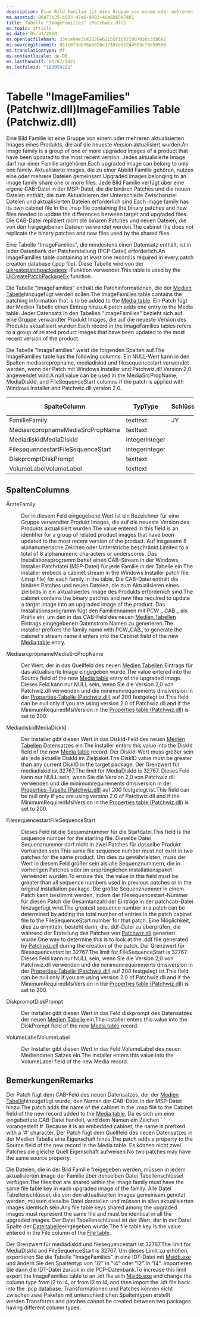 ```yaml
---
description: Eine Bild Familie ist eine Gruppe von einem oder mehreren aktualisierten Images eines Produkts, die auf die neueste Version aktualisiert wurden.
ms.assetid: 06a77b35-b593-47e6-9083-46a6b65b7481
title: Tabelle "ImageFamilies" (Patchwiz.dll)
ms.topic: article
ms.date: 05/31/2018
ms.openlocfilehash: 33ece99e3c42626eb2155f16f2198703dc31b682
ms.sourcegitcommit: 831e8f3db78ab820e1710cede244553c70e50500
ms.translationtype: MT
ms.contentlocale: de-DE
ms.lasthandoff: 01/07/2021
ms.locfileid: "103959221"
---
```

# <a name="imagefamilies-table-patchwizdll"></a><span data-ttu-id="ebd88-103">Tabelle "ImageFamilies" (Patchwiz.dll)</span><span class="sxs-lookup"><span data-stu-id="ebd88-103">ImageFamilies Table (Patchwiz.dll)</span></span>

<span data-ttu-id="ebd88-104">Eine Bild Familie ist eine Gruppe von einem oder mehreren aktualisierten Images eines Produkts, die auf die neueste Version aktualisiert wurden.</span><span class="sxs-lookup"><span data-stu-id="ebd88-104">An image family is a group of one or more upgraded images of a product that have been updated to the most recent version.</span></span> <span data-ttu-id="ebd88-105">Jedes aktualisierte Image darf nur einer Familie angehören.</span><span class="sxs-lookup"><span data-stu-id="ebd88-105">Each upgraded image can belong to only one family.</span></span> <span data-ttu-id="ebd88-106">Aktualisierte Images, die zu einer Abbild Familie gehören, nutzen eine oder mehrere Dateien gemeinsam.</span><span class="sxs-lookup"><span data-stu-id="ebd88-106">Upgraded images belonging to an image family share one or more files.</span></span> <span data-ttu-id="ebd88-107">Jede Bild Familie verfügt über eine eigene CAB-Datei in der MSP-Datei, die die binären Patches und die neuen Dateien enthält, die zum Aktualisieren der Unterschiede Zwischenziel Dateien und aktualisierten Dateien erforderlich sind.</span><span class="sxs-lookup"><span data-stu-id="ebd88-107">Each image family has its own cabinet file in the .msp file containing the binary patches and new files needed to update the differences between target and upgraded files.</span></span> <span data-ttu-id="ebd88-108">Die CAB-Datei repliziert nicht die binären Patches und neuen Dateien, die von den freigegebenen Dateien verwendet werden.</span><span class="sxs-lookup"><span data-stu-id="ebd88-108">The cabinet file does not replicate the binary patches and new files used by the shared files.</span></span>

<span data-ttu-id="ebd88-109">Eine Tabelle "ImageFamilies", die mindestens einen Datensatz enthält, ist in jeder Datenbank der Patcherstellung (PCP-Datei) erforderlich.</span><span class="sxs-lookup"><span data-stu-id="ebd88-109">An ImageFamilies table containing at least one record is required in every patch creation database (.pcp file).</span></span> <span data-ttu-id="ebd88-110">Diese Tabelle wird von der [uikreatepatchpackageex](uicreatepatchpackageex--patchwiz-dll-.md) -Funktion verwendet.</span><span class="sxs-lookup"><span data-stu-id="ebd88-110">This table is used by the [UiCreatePatchPackageEx](uicreatepatchpackageex--patchwiz-dll-.md) function.</span></span>

<span data-ttu-id="ebd88-111">Die Tabelle "ImageFamilies" enthält die Patchinformationen, die der [Medien Tabelle](media-table.md)hinzugefügt werden sollen.</span><span class="sxs-lookup"><span data-stu-id="ebd88-111">The ImageFamilies table contains the patching information that is to be added to the [Media table](media-table.md).</span></span> <span data-ttu-id="ebd88-112">Ein Patch fügt der Medien Tabelle einen Eintrag hinzu.</span><span class="sxs-lookup"><span data-stu-id="ebd88-112">A patch adds one entry to the Media table.</span></span> <span data-ttu-id="ebd88-113">Jeder Datensatz in den Tabellen "ImageFamilies" bezieht sich auf eine Gruppe verwandter Produkt Images, die auf die neueste Version des Produkts aktualisiert wurden.</span><span class="sxs-lookup"><span data-stu-id="ebd88-113">Each record in the ImageFamilies tables refers to a group of related product images that have been updated to the most recent version of the product.</span></span>

<span data-ttu-id="ebd88-114">Die Tabelle "ImageFamilies" weist die folgenden Spalten auf.</span><span class="sxs-lookup"><span data-stu-id="ebd88-114">The ImageFamilies table has the following columns.</span></span> <span data-ttu-id="ebd88-115">Ein NULL-Wert kann in den Spalten mediasrcpropname, mediadiskid und filesequencestart verwendet werden, wenn der Patch mit Windows Installer und Patchwiz.dll Version 2,0 angewendet wird.</span><span class="sxs-lookup"><span data-stu-id="ebd88-115">A null value can be used in the MediaSrcPropName, MediaDiskId, and FileSequenceStart columns if the patch is applied with Windows Installer and Patchwiz.dll version 2.0.</span></span>



| <span data-ttu-id="ebd88-116">Spalte</span><span class="sxs-lookup"><span data-stu-id="ebd88-116">Column</span></span>            | <span data-ttu-id="ebd88-117">Typ</span><span class="sxs-lookup"><span data-stu-id="ebd88-117">Type</span></span>    | <span data-ttu-id="ebd88-118">Schlüssel</span><span class="sxs-lookup"><span data-stu-id="ebd88-118">Key</span></span> | <span data-ttu-id="ebd88-119">Nullwerte zulässig</span><span class="sxs-lookup"><span data-stu-id="ebd88-119">Nullable</span></span> |
|-------------------|---------|-----|----------|
| <span data-ttu-id="ebd88-120">Familie</span><span class="sxs-lookup"><span data-stu-id="ebd88-120">Family</span></span>            | <span data-ttu-id="ebd88-121">text</span><span class="sxs-lookup"><span data-stu-id="ebd88-121">text</span></span>    | <span data-ttu-id="ebd88-122">J</span><span class="sxs-lookup"><span data-stu-id="ebd88-122">Y</span></span>   | <span data-ttu-id="ebd88-123">N</span><span class="sxs-lookup"><span data-stu-id="ebd88-123">N</span></span>        |
| <span data-ttu-id="ebd88-124">Mediasrcpropname</span><span class="sxs-lookup"><span data-stu-id="ebd88-124">MediaSrcPropName</span></span>  | <span data-ttu-id="ebd88-125">text</span><span class="sxs-lookup"><span data-stu-id="ebd88-125">text</span></span>    |     | <span data-ttu-id="ebd88-126">J</span><span class="sxs-lookup"><span data-stu-id="ebd88-126">Y</span></span>        |
| <span data-ttu-id="ebd88-127">Mediadiskid</span><span class="sxs-lookup"><span data-stu-id="ebd88-127">MediaDiskId</span></span>       | <span data-ttu-id="ebd88-128">integer</span><span class="sxs-lookup"><span data-stu-id="ebd88-128">integer</span></span> |     | <span data-ttu-id="ebd88-129">J</span><span class="sxs-lookup"><span data-stu-id="ebd88-129">Y</span></span>        |
| <span data-ttu-id="ebd88-130">Filesequencestart</span><span class="sxs-lookup"><span data-stu-id="ebd88-130">FileSequenceStart</span></span> | <span data-ttu-id="ebd88-131">integer</span><span class="sxs-lookup"><span data-stu-id="ebd88-131">integer</span></span> |     | <span data-ttu-id="ebd88-132">J</span><span class="sxs-lookup"><span data-stu-id="ebd88-132">Y</span></span>        |
| <span data-ttu-id="ebd88-133">Diskprompt</span><span class="sxs-lookup"><span data-stu-id="ebd88-133">DiskPrompt</span></span>        | <span data-ttu-id="ebd88-134">text</span><span class="sxs-lookup"><span data-stu-id="ebd88-134">text</span></span>    |     | <span data-ttu-id="ebd88-135">J</span><span class="sxs-lookup"><span data-stu-id="ebd88-135">Y</span></span>        |
| <span data-ttu-id="ebd88-136">VolumeLabel</span><span class="sxs-lookup"><span data-stu-id="ebd88-136">VolumeLabel</span></span>       | <span data-ttu-id="ebd88-137">text</span><span class="sxs-lookup"><span data-stu-id="ebd88-137">text</span></span>    |     | <span data-ttu-id="ebd88-138">J</span><span class="sxs-lookup"><span data-stu-id="ebd88-138">Y</span></span>        |



 

## <a name="columns"></a><span data-ttu-id="ebd88-139">Spalten</span><span class="sxs-lookup"><span data-stu-id="ebd88-139">Columns</span></span>

<dl> <dt>

<span data-ttu-id="ebd88-140"><span id="Family"></span><span id="family"></span><span id="FAMILY"></span>Ärzte</span><span class="sxs-lookup"><span data-stu-id="ebd88-140"><span id="Family"></span><span id="family"></span><span id="FAMILY"></span>Family</span></span>
</dt> <dd>

<span data-ttu-id="ebd88-141">Der in diesem Feld eingegebene Wert ist ein Bezeichner für eine Gruppe verwandter Produkt Images, die auf die neueste Version des Produkts aktualisiert wurden.</span><span class="sxs-lookup"><span data-stu-id="ebd88-141">The value entered in this field is an identifier for a group of related product images that have been updated to the most recent version of the product.</span></span> <span data-ttu-id="ebd88-142">Auf insgesamt 8 alphanumerische Zeichen oder Unterstriche beschränkt.</span><span class="sxs-lookup"><span data-stu-id="ebd88-142">Limited to a total of 8 alphanumeric characters or underscores.</span></span> <span data-ttu-id="ebd88-143">Das Installationsprogramm bettet einen CAB-Stream in der Windows Installer Patchdatei (MSP-Datei) für jede Familie in der Tabelle ein.</span><span class="sxs-lookup"><span data-stu-id="ebd88-143">The installer embeds a cabinet stream in the Windows Installer patch file (.msp file) for each family in the table.</span></span> <span data-ttu-id="ebd88-144">Die CAB-Datei enthält die binären Patches und neuen Dateien, die zum Aktualisieren eines zielbilds in ein aktualisiertes Image des Produkts erforderlich sind.</span><span class="sxs-lookup"><span data-stu-id="ebd88-144">The cabinet contains the binary patches and new files required to update a target image into an upgraded image of the product.</span></span> <span data-ttu-id="ebd88-145">Das Installationsprogramm fügt den Familiennamen mit PCW \_ CAB \_ als Präfix ein, um den in das CAB-Feld des neuen [Medien Tabellen](media-table.md) Eintrags eingegebenen Datenstrom Namen zu generieren.</span><span class="sxs-lookup"><span data-stu-id="ebd88-145">The installer prefixes the family name with PCW\_CAB\_ to generate the cabinet's stream name it enters into the Cabinet field of the new [Media table](media-table.md) entry.</span></span>

</dd> <dt>

<span data-ttu-id="ebd88-146"><span id="MediaSrcPropName"></span><span id="mediasrcpropname"></span><span id="MEDIASRCPROPNAME"></span>Mediasrcpropname</span><span class="sxs-lookup"><span data-stu-id="ebd88-146"><span id="MediaSrcPropName"></span><span id="mediasrcpropname"></span><span id="MEDIASRCPROPNAME"></span>MediaSrcPropName</span></span>
</dt> <dd>

<span data-ttu-id="ebd88-147">Der Wert, der in das Quellfeld des neuen [Medien Tabellen](media-table.md) Eintrags für das aktualisierte Image eingegeben wurde.</span><span class="sxs-lookup"><span data-stu-id="ebd88-147">The value entered into the Source field of the new [Media table](media-table.md) entry of the upgraded image.</span></span> <span data-ttu-id="ebd88-148">Dieses Feld kann nur NULL sein, wenn Sie die Version 2,0 von Patchwiz.dll verwenden und die minimumrequirements dmsiversion in der [Properties-Tabelle (Patchwiz.dll)](properties-table-patchwiz-dll-.md) auf 200 festgelegt ist.</span><span class="sxs-lookup"><span data-stu-id="ebd88-148">This field can be null only if you are using version 2.0 of Patchwiz.dll and if the MinimumRequiredMsiVersion in the [Properties table (Patchwiz.dll)](properties-table-patchwiz-dll-.md) is set to 200.</span></span>

</dd> <dt>

<span data-ttu-id="ebd88-149"><span id="MediaDiskId"></span><span id="mediadiskid"></span><span id="MEDIADISKID"></span>Mediadiskid</span><span class="sxs-lookup"><span data-stu-id="ebd88-149"><span id="MediaDiskId"></span><span id="mediadiskid"></span><span id="MEDIADISKID"></span>MediaDiskId</span></span>
</dt> <dd>

<span data-ttu-id="ebd88-150">Der Installer gibt diesen Wert in das DiskId-Feld des neuen [Medien Tabellen](media-table.md) Datensatzes ein.</span><span class="sxs-lookup"><span data-stu-id="ebd88-150">The installer enters this value into the DiskId field of the new [Media table](media-table.md) record.</span></span> <span data-ttu-id="ebd88-151">Der DiskId-Wert muss größer sein als jede aktuelle DiskId im Zielpaket.</span><span class="sxs-lookup"><span data-stu-id="ebd88-151">The DiskID value must be greater than any current DiskID in the target package.</span></span> <span data-ttu-id="ebd88-152">Der Grenzwert für mediadiskid ist 32767.</span><span class="sxs-lookup"><span data-stu-id="ebd88-152">The limit for MediaDiskId is 32767.</span></span> <span data-ttu-id="ebd88-153">Dieses Feld kann nur NULL sein, wenn Sie die Version 2,0 von Patchwiz.dll verwenden und die minimumrequirements dmsiversion in der [Properties-Tabelle (Patchwiz.dll)](properties-table-patchwiz-dll-.md) auf 200 festgelegt ist.</span><span class="sxs-lookup"><span data-stu-id="ebd88-153">This field can be null only if you are using version 2.0 of Patchwiz.dll and if the MinimumRequiredMsiVersion in the [Properties table (Patchwiz.dll)](properties-table-patchwiz-dll-.md) is set to 200.</span></span>

</dd> <dt>

<span data-ttu-id="ebd88-154"><span id="FileSequenceStart"></span><span id="filesequencestart"></span><span id="FILESEQUENCESTART"></span>Filesequencestart</span><span class="sxs-lookup"><span data-stu-id="ebd88-154"><span id="FileSequenceStart"></span><span id="filesequencestart"></span><span id="FILESEQUENCESTART"></span>FileSequenceStart</span></span>
</dt> <dd>

<span data-ttu-id="ebd88-155">Dieses Feld ist die Sequenznummer für die Startdatei.</span><span class="sxs-lookup"><span data-stu-id="ebd88-155">This field is the sequence number for the starting file.</span></span> <span data-ttu-id="ebd88-156">Dieselbe Datei Sequenznummer darf nicht in zwei Patches für dasselbe Produkt vorhanden sein.</span><span class="sxs-lookup"><span data-stu-id="ebd88-156">This same file sequence number must not exist in two patches for the same product.</span></span> <span data-ttu-id="ebd88-157">Um dies zu gewährleisten, muss der Wert in diesem Feld größer sein als alle Sequenznummern, die in vorherigen Patches oder im ursprünglichen Installationspaket verwendet wurden.</span><span class="sxs-lookup"><span data-stu-id="ebd88-157">To ensure this, the value in this field must be greater than all sequence numbers used in previous patches or in the original installation package.</span></span> <span data-ttu-id="ebd88-158">Die größte Sequenznummer in einem Patch kann bestimmt werden, indem der filesequencestart-Nummer für diesen Patch die Gesamtanzahl der Einträge in der patchcab-Datei hinzugefügt wird.</span><span class="sxs-lookup"><span data-stu-id="ebd88-158">The greatest sequence number in a patch can be determined by adding the total number of entries in the patch cabinet file to the FileSequenceStart number for that patch.</span></span> <span data-ttu-id="ebd88-159">Eine Möglichkeit, dies zu ermitteln, besteht darin, die. ddf-Datei zu überprüfen, die während der Erstellung des Patches von [Patchwiz.dll](patchwiz-dll.md) generiert wurde.</span><span class="sxs-lookup"><span data-stu-id="ebd88-159">One way to determine this is to look at the .ddf file generated by [Patchwiz.dll](patchwiz-dll.md) during the creation of the patch.</span></span> <span data-ttu-id="ebd88-160">Der Grenzwert für filesequencestart ist 32767.</span><span class="sxs-lookup"><span data-stu-id="ebd88-160">The limit for FileSequenceStart is 32767.</span></span> <span data-ttu-id="ebd88-161">Dieses Feld kann nur NULL sein, wenn Sie die Version 2,0 von Patchwiz.dll verwenden und die minimumrequirements dmsiversion in der [Properties-Tabelle (Patchwiz.dll)](properties-table-patchwiz-dll-.md) auf 200 festgelegt ist.</span><span class="sxs-lookup"><span data-stu-id="ebd88-161">This field can be null only if you are using version 2.0 of Patchwiz.dll and if the MinimumRequiredMsiVersion in the [Properties table (Patchwiz.dll)](properties-table-patchwiz-dll-.md) is set to 200.</span></span>

</dd> <dt>

<span data-ttu-id="ebd88-162"><span id="DiskPrompt"></span><span id="diskprompt"></span><span id="DISKPROMPT"></span>Diskprompt</span><span class="sxs-lookup"><span data-stu-id="ebd88-162"><span id="DiskPrompt"></span><span id="diskprompt"></span><span id="DISKPROMPT"></span>DiskPrompt</span></span>
</dt> <dd>

<span data-ttu-id="ebd88-163">Der Installer gibt diesen Wert in das Feld diskprompt des Datensatzes der neuen [Medien Tabelle](media-table.md) ein.</span><span class="sxs-lookup"><span data-stu-id="ebd88-163">The installer enters this value into the DiskPrompt field of the new [Media table](media-table.md) record.</span></span>

</dd> <dt>

<span data-ttu-id="ebd88-164"><span id="VolumeLabel"></span><span id="volumelabel"></span><span id="VOLUMELABEL"></span>VolumeLabel</span><span class="sxs-lookup"><span data-stu-id="ebd88-164"><span id="VolumeLabel"></span><span id="volumelabel"></span><span id="VOLUMELABEL"></span>VolumeLabel</span></span>
</dt> <dd>

<span data-ttu-id="ebd88-165">Der Installer gibt diesen Wert in das Feld VolumeLabel des neuen Mediendaten Satzes ein.</span><span class="sxs-lookup"><span data-stu-id="ebd88-165">The installer enters this value into the VolumeLabel field of the new Media record.</span></span>

</dd> </dl>

## <a name="remarks"></a><span data-ttu-id="ebd88-166">Bemerkungen</span><span class="sxs-lookup"><span data-stu-id="ebd88-166">Remarks</span></span>

<span data-ttu-id="ebd88-167">Der Patch fügt dem CAB-Feld des neuen Datensatzes, der der [Medien Tabelle](media-table.md)hinzugefügt wurde, den Namen der CAB-Datei in der MSP-Datei hinzu.</span><span class="sxs-lookup"><span data-stu-id="ebd88-167">The patch adds the name of the cabinet in the .msp file to the Cabinet field of the new record added to the [Media table](media-table.md).</span></span> <span data-ttu-id="ebd88-168">Da es sich um eine eingebettete CAB-Datei handelt, wird dem Namen ein Zeichen ' ' vorangestellt \# .</span><span class="sxs-lookup"><span data-stu-id="ebd88-168">Because it is an embedded cabinet, the name is prefixed with a '\#' character.</span></span> <span data-ttu-id="ebd88-169">Der Patch fügt dem Quellfeld des neuen Datensatzes in der Medien Tabelle eine Eigenschaft hinzu.</span><span class="sxs-lookup"><span data-stu-id="ebd88-169">The patch adds a property to the Source field of the new record in the Media table.</span></span> <span data-ttu-id="ebd88-170">Es können nicht zwei Patches die gleiche Quell Eigenschaft aufweisen.</span><span class="sxs-lookup"><span data-stu-id="ebd88-170">No two patches may have the same source property.</span></span>

<span data-ttu-id="ebd88-171">Die Dateien, die in der Bild Familie freigegeben werden, müssen in jedem aktualisierten Image der Familie über denselben Datei Tabellenschlüssel verfügen.</span><span class="sxs-lookup"><span data-stu-id="ebd88-171">The files that are shared within the image family must have the same file table key in each upgraded image of the family.</span></span> <span data-ttu-id="ebd88-172">Alle Datei Tabellenschlüssel, die von den aktualisierten Images gemeinsam genutzt werden, müssen dieselbe Datei darstellen und müssen in allen aktualisierten Images identisch sein.</span><span class="sxs-lookup"><span data-stu-id="ebd88-172">Any file table keys shared among the upgraded images must represent the same file and must be identical in all the upgraded images.</span></span> <span data-ttu-id="ebd88-173">Der Datei Tabellenschlüssel ist der Wert, der in der Datei Spalte der [Dateitabelle](file-table.md)eingegeben wurde.</span><span class="sxs-lookup"><span data-stu-id="ebd88-173">The file table key is the value entered in the File column of the [File table](file-table.md).</span></span>

<span data-ttu-id="ebd88-174">Der Grenzwert für mediadiskid und filesequencestart ist 32767.</span><span class="sxs-lookup"><span data-stu-id="ebd88-174">The limit for MediaDiskId and FileSequenceStart is 32767.</span></span> <span data-ttu-id="ebd88-175">Um dieses Limit zu erhöhen, exportieren Sie die Tabelle "ImageFamilies" in eine IDT-Datei mit [Msidb.exe](msidb-exe.md) und ändern Sie den Spaltentyp von "I2" in "I4" oder "I2" in "I4". importieren Sie dann die IDT-Datei zurück in die PCP-Datenbank.</span><span class="sxs-lookup"><span data-stu-id="ebd88-175">To increase this limit export the ImageFamilies table to an .idt file with [Msidb.exe](msidb-exe.md) and change the column type from i2 to i4, or from I2 to I4, and then import the .idt file back into the .pcp database.</span></span> <span data-ttu-id="ebd88-176">Transformationen und Patches können nicht zwischen zwei Paketen mit unterschiedlichen Spaltentypen erstellt werden.</span><span class="sxs-lookup"><span data-stu-id="ebd88-176">Transforms and patches cannot be created between two packages having different column types.</span></span>

 

 



